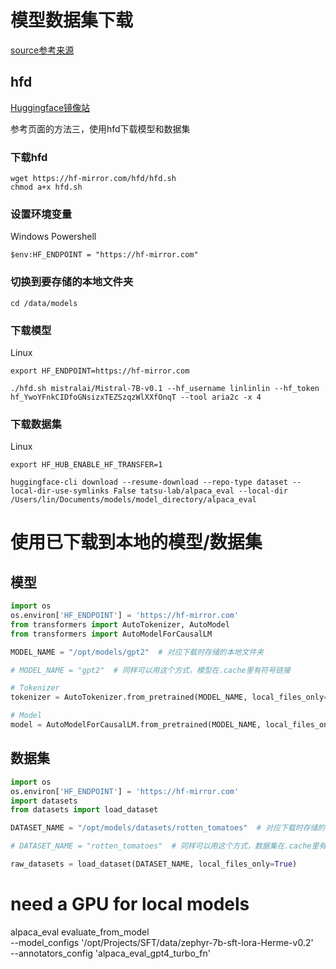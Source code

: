 # 模型数据集下载

[source参考来源](https://zhuanlan.zhihu.com/p/663712983)

## hfd

[Huggingface镜像站](https://hf-mirror.com/)

参考页面的方法三，使用hfd下载模型和数据集

### 下载hfd

```shell
wget https://hf-mirror.com/hfd/hfd.sh
chmod a+x hfd.sh
```

### 设置环境变量

Windows Powershell

```shell
$env:HF_ENDPOINT = "https://hf-mirror.com"
```

### 切换到要存储的本地文件夹

```shell
cd /data/models
```

### 下载模型

Linux

```shell
export HF_ENDPOINT=https://hf-mirror.com
```

```shell
./hfd.sh mistralai/Mistral-7B-v0.1 --hf_username linlinlin --hf_token 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 --tool aria2c -x 4 
```

### 下载数据集

Linux

```shell
export HF_HUB_ENABLE_HF_TRANSFER=1
```

```shell
huggingface-cli download --resume-download --repo-type dataset --local-dir-use-symlinks False tatsu-lab/alpaca_eval --local-dir /Users/lin/Documents/models/model_directory/alpaca_eval
```

# 使用已下载到本地的模型/数据集

## 模型

```python
import os
os.environ['HF_ENDPOINT'] = 'https://hf-mirror.com'
from transformers import AutoTokenizer, AutoModel
from transformers import AutoModelForCausalLM

MODEL_NAME = "/opt/models/gpt2"  # 对应下载时存储的本地文件夹

# MODEL_NAME = "gpt2"  # 同样可以用这个方式，模型在.cache里有符号链接

# Tokenizer
tokenizer = AutoTokenizer.from_pretrained(MODEL_NAME, local_files_only=True)

# Model
model = AutoModelForCausalLM.from_pretrained(MODEL_NAME, local_files_only=True)

```

## 数据集

```python
import os
os.environ['HF_ENDPOINT'] = 'https://hf-mirror.com'
import datasets
from datasets import load_dataset

DATASET_NAME = "/opt/models/datasets/rotten_tomatoes"  # 对应下载时存储的本地文件夹

# DATASET_NAME = "rotten_tomatoes"  # 同样可以用这个方式，数据集在.cache里有符号链接

raw_datasets = load_dataset(DATASET_NAME, local_files_only=True)

```

# need a GPU for local models

alpaca_eval evaluate_from_model \
  --model_configs '/opt/Projects/SFT/data/zephyr-7b-sft-lora-Herme-v0.2' \
  --annotators_config 'alpaca_eval_gpt4_turbo_fn'
